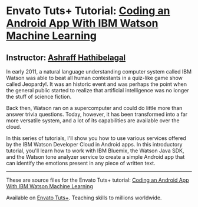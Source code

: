 # Envato Tuts+ Tutorial: [Coding an Android App With IBM Watson Machine Learning][published url]
## Instructor: [Ashraff Hathibelagal][instructor url]



In early 2011, a natural language understanding computer system called IBM Watson was able to beat all human contestants in a quiz-like game show called Jeopardy!. It was an historic event and was perhaps the point when the general public started to realize that artificial intelligence was no longer the stuff of science fiction.

Back then, Watson ran on a supercomputer and could do little more than answer trivia questions. Today, however, it has been transformed into a far more versatile system, and a lot of its capabilities are available over the cloud.

In this series of tutorials, I'll show you how to use various services offered by the IBM Watson Developer Cloud in Android apps. In this introductory tutorial, you'll learn how to work with IBM Bluemix, the Watson Java SDK, and the Watson tone analyzer service to create a simple Android app that can identify the emotions present in any piece of written text.


------

These are source files for the Envato Tuts+ tutorial: [Coding an Android App With IBM Watson Machine Learning][published url]

Available on [Envato Tuts+](https://tutsplus.com). Teaching skills to millions worldwide.

[published url]: http://code.tutsplus.com/tutorials/coding-an-android-app-with-ibm-watson-machine-learning--cms-29217
[instructor url]: https://tutsplus.com/authors/ashraff-hathibelagal
